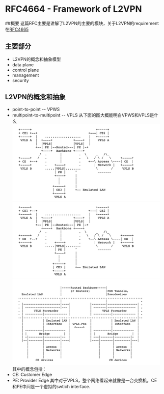 # RFC4664 - Framework of L2VPN
##概要
这篇RFC主要是讲解了L2VPN的主要的模块，关于L2VPN的requirement在[RFC4665](https://datatracker.ietf.org/doc/html/rfc4665)
## 主要部分
* L2VPN的概念和抽象模型
* data plane
* control plane
* management
* security

## L2VPN的概念和抽象
* point-to-point -- VPWS
* multipoint-to-multipoint -- VPLS
从下面的图大概能明白VPWS和VPLS是什么
![VPWS reference model](https://github.com/lpfwd/MyReadingNotes/blob/main/pics/VPLS_ref_model1.png?raw=true)
![VPLS reference model 1](https://github.com/lpfwd/MyReadingNotes/blob/main/pics/VPLS_ref_model1.png?raw=true)
![VPLS reference model 2](https://github.com/lpfwd/MyReadingNotes/blob/main/pics/VPLS_ref_model2.png?raw=true)
其中的概念包括：
* CE: Customer Edge
* PE: Provider Edge
其中对于VPLS，整个网络看起来就像是一台交换机，CE和PE中间是一个虚拟的swtich interface.



